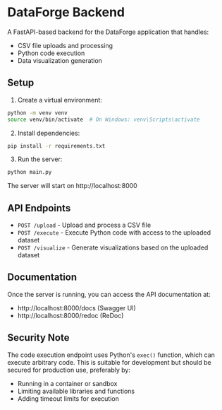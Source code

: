 # DataForge Backend

A FastAPI-based backend for the DataForge application that handles:
- CSV file uploads and processing
- Python code execution
- Data visualization generation

## Setup

1. Create a virtual environment:
```bash
python -m venv venv
source venv/bin/activate  # On Windows: venv\Scripts\activate
```

2. Install dependencies:
```bash
pip install -r requirements.txt
```

3. Run the server:
```bash
python main.py
```

The server will start on http://localhost:8000

## API Endpoints

- `POST /upload` - Upload and process a CSV file
- `POST /execute` - Execute Python code with access to the uploaded dataset
- `POST /visualize` - Generate visualizations based on the uploaded dataset

## Documentation

Once the server is running, you can access the API documentation at:
- http://localhost:8000/docs (Swagger UI)
- http://localhost:8000/redoc (ReDoc)

## Security Note

The code execution endpoint uses Python's `exec()` function, which can execute arbitrary code. This is suitable for development but should be secured for production use, preferably by:
- Running in a container or sandbox
- Limiting available libraries and functions
- Adding timeout limits for execution 